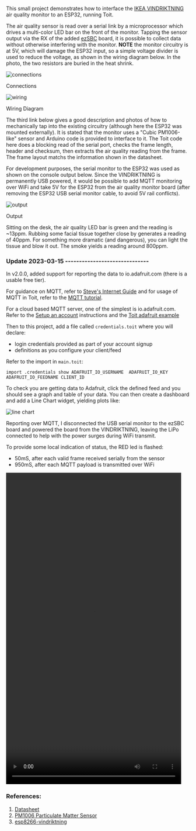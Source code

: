 This small project demonstrates how to interface the [IKEA VINDRIKTNING](https://www.ikea.com/us/en/p/vindriktning-air-quality-sensor-60515911/) air quality monitor to an ESP32, running Toit.

The air quality sensor is read over a serial link by a microprocessor which drives a multi-color LED bar on the front of the monitor. Tapping the sensor output via the RX of the added [ezSBC](https://www.ezsbc.com/product/esp32-feather/) board, it is possible to collect data without otherwise interfering with the monitor. **NOTE** the monitor circuitry is at 5V, which will damage the ESP32 input, so a simple voltage divider is used to reduce the voltage, as shown in the wiring diagram below.  In the photo, the two resistors are buried in the heat shrink.

![connections](connections.jpg)

Connections  

![wiring](schematic.jpg)

Wiring Diagram  

The third link below gives a good description and photos of how to mechanically tap into the existing circuitry (although here the ESP32 was mounted externally). It is stated that the monitor uses a "Cubic PM1006-like" sensor and Arduino code is provided to interface to it. The Toit code here does a blocking read of the serial port, checks the frame length, header and checksum, then extracts the air quality reading from the frame.  The frame layout matchs the information shown in the datasheet.  

For development purposes, the serial monitor to the ESP32 was used as shown on the console output below.  Since the VINDRIKTNING is permanently USB powered, it would be possible to add MQTT monitoring over WiFi and take 5V for the ESP32 from the air quality monitor board (after removing the ESP32 USB serial monitor cable, to avoid 5V rail conflicts).

![output](output.jpg)  

Output

Sitting on the desk, the air quality LED bar is green and the reading is ~13ppm.  Rubbing some facial tissue together close by generates a reading of 40ppm.  For something more dramatic (and dangerous), you can light the tissue and blow it out. The smoke yields a reading around 800ppm.

### Update 2023-03-15 ------------------------------
In v2.0.0, added support for reporting the data to io.adafruit.com (there is a usable free tier).  

For guidance on MQTT, refer to [Steve's Internet Guide](http://www.steves-internet-guide.com/) and for usage of MQTT in Toit, refer to the [MQTT tutorial](https://docs.toit.io/tutorials/mqtt).  

For a cloud based MQTT server, one of the simplest is io.adafruit.com.  Refer to the [Setup an account](https://accounts.adafruit.com/users/sign_up) instructions and the [Toit adafruit example](https://github.com/toitware/mqtt/blob/main/examples/adafruit.toit)

Then to this project, add a file called `credentials.toit` where you will declare:  
- login credentials provided as part of your account signup
- definitions as you configure your client/feed

Refer to the import in `main.toit`:  
```
import .credentials show ADAFRUIT_IO_USERNAME  ADAFRUIT_IO_KEY ADAFRUIT_IO_FEEDNAME CLIENT_ID

```
To check you are getting data to Adafruit, click the defined feed and you should see a graph and table of your data. You can then create a dashboard and add a Line Chart widget, yielding plots like:  

![line chart](line_chart.png)

Reporting over MQTT, I disconnected the USB serial monitor to the ezSBC board and powered the board from the VINDRIKTNING, leaving the LiPo connected to help with the power surges during WiFi transmit.

To provide some local indication of status, the RED led is flashed:
- 50mS, after each valid frame received serially from the sensor
- 950mS, after each MQTT payload is transmitted over WiFi
  
<video width="480" height="852" controls>
  <source src="led_status.mp4" type="video/mp4">
Your browser does not support the video tag.
</video>

### References:
1. [Datasheet](http://www.jdscompany.co.kr/download.asp?gubun=07&filename=PM1006_LED_PARTICLE_SENSOR_MODULE_SPECIFICATIONS.pdf)
2. [PM1006 Particulate Matter Sensor](https://esphome.io/components/sensor/pm1006.html)
3. [esp8266-vindriktning](https://github.com/Hypfer/esp8266-vindriktning-particle-sensor)